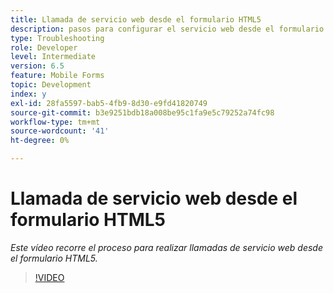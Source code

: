 ```yaml
---
title: Llamada de servicio web desde el formulario HTML5
description: pasos para configurar el servicio web desde el formulario HTML5
type: Troubleshooting
role: Developer
level: Intermediate
version: 6.5
feature: Mobile Forms
topic: Development
index: y
exl-id: 28fa5597-bab5-4fb9-8d30-e9fd41820749
source-git-commit: b3e9251bdb18a008be95c1fa9e5c79252a74fc98
workflow-type: tm+mt
source-wordcount: '41'
ht-degree: 0%

---
```


# Llamada de servicio web desde el formulario HTML5

*Este vídeo recorre el proceso para realizar llamadas de servicio web desde el formulario HTML5.*

>[!VIDEO](https://video.tv.adobe.com/v/335505?quality=12&learn=on)
